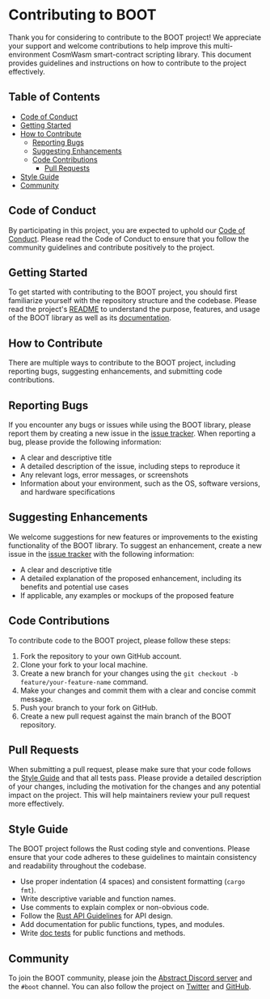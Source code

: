 Contributing to BOOT
====================

Thank you for considering to contribute to the BOOT project! We appreciate your support and welcome contributions to help improve this multi-environment CosmWasm smart-contract scripting library. This document provides guidelines and instructions on how to contribute to the project effectively.

Table of Contents
-----------------

* [Code of Conduct](#code-of-conduct)
* [Getting Started](#getting-started)
* [How to Contribute](#how-to-contribute)
  * [Reporting Bugs](#reporting-bugs)
  * [Suggesting Enhancements](#suggesting-enhancements)
  * [Code Contributions](#code-contributions)
    * [Pull Requests](#pull-requests)
* [Style Guide](#style-guide)
* [Community](#community)

Code of Conduct
---------------

By participating in this project, you are expected to uphold our [Code of Conduct](CODE_OF_CONDUCT.md). Please read the Code of Conduct to ensure that you follow the community guidelines and contribute positively to the project.

Getting Started
---------------

To get started with contributing to the BOOT project, you should first familiarize yourself with the repository structure and the codebase. Please read the project's [README](https://github.com/AbstractSDK/BOOT/) to understand the purpose, features, and usage of the BOOT library as well as its [documentation](https://boot.abstract.money).

How to Contribute
-----------------

There are multiple ways to contribute to the BOOT project, including reporting bugs, suggesting enhancements, and submitting code contributions.

Reporting Bugs
------------------

If you encounter any bugs or issues while using the BOOT library, please report them by creating a new issue in the [issue tracker](https://github.com/AbstractSDK/BOOT/issues). When reporting a bug, please provide the following information:

* A clear and descriptive title
* A detailed description of the issue, including steps to reproduce it
* Any relevant logs, error messages, or screenshots
* Information about your environment, such as the OS, software versions, and hardware specifications

Suggesting Enhancements
------------------

We welcome suggestions for new features or improvements to the existing functionality of the BOOT library. To suggest an enhancement, create a new issue in the [issue tracker](https://github.com/AbstractSDK/BOOT/issues) with the following information:

* A clear and descriptive title
* A detailed explanation of the proposed enhancement, including its benefits and potential use cases
* If applicable, any examples or mockups of the proposed feature

Code Contributions
------------------

To contribute code to the BOOT project, please follow these steps:

1. Fork the repository to your own GitHub account.
2. Clone your fork to your local machine.
3. Create a new branch for your changes using the `git checkout -b feature/your-feature-name` command.
4. Make your changes and commit them with a clear and concise commit message.
5. Push your branch to your fork on GitHub.
6. Create a new pull request against the main branch of the BOOT repository.

Pull Requests
------------------

When submitting a pull request, please make sure that your code follows the [Style Guide](#style-guide) and that all tests pass. Please provide a detailed description of your changes, including the motivation for the changes and any potential impact on the project. This will help maintainers review your pull request more effectively.

Style Guide
-----------

The BOOT project follows the Rust coding style and conventions. Please ensure that your code adheres to these guidelines to maintain consistency and readability throughout the codebase.

* Use proper indentation (4 spaces) and consistent formatting (`cargo fmt`).
* Write descriptive variable and function names.
* Use comments to explain complex or non-obvious code.
* Follow the [Rust API Guidelines](https://rust-lang.github.io/api-guidelines/) for API design.
* Add documentation for public functions, types, and modules.
* Write [doc tests](https://doc.rust-lang.org/rustdoc/documentation-tests.html)
    for public functions and methods.

Community
---------

To join the BOOT community, please join the [Abstract Discord server](https://discord.gg/uch3Tq3aym) and the `#boot` channel. You can also follow the project on [Twitter](https://twitter.com/AbstractSDK) and [GitHub](https://github.com/AbstractSDK).
